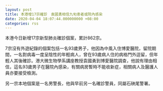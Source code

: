 ```yaml
---
layout: post
title: 本港增17宗確診　袁國勇相信九旬患者或院內感染
date: 2020-04-04 18:07:44.000000000 +08:00
categories: rss
---
```


本港今日新增17宗新型肺炎確診個案，累計862宗。

7宗沒有外遊紀錄的個案包括一名93歲男子，他因為中風入住博愛醫院，留院期間，一名對病毒一度呈陰性的年輕病人，曾在93歲病人住的病格門外逗留，但年輕人其後確診。港大微生物學系講座教授袁國勇到博愛醫院調查，他說有理由相信，這名93歲男子在醫院內感染，有關病房暫時不能收新症，相關病人及醫護人員亦要接受檢測。

另一宗本地個案是一名男警長，他與早前另一名確診警員，同屬石硤尾警署。

